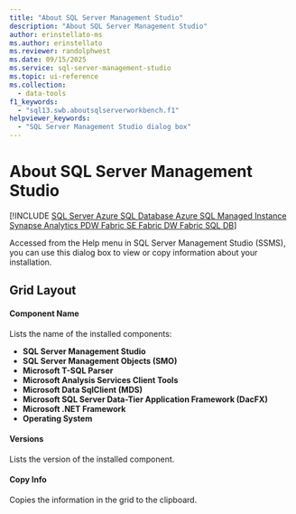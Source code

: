 ```yaml
---
title: "About SQL Server Management Studio"
description: "About SQL Server Management Studio"
author: erinstellato-ms
ms.author: erinstellato
ms.reviewer: randolphwest
ms.date: 09/15/2025
ms.service: sql-server-management-studio
ms.topic: ui-reference
ms.collection:
  - data-tools
f1_keywords:
  - "sql13.swb.aboutsqlserverworkbench.f1"
helpviewer_keywords:
  - "SQL Server Management Studio dialog box"
---
```


# About SQL Server Management Studio

[!INCLUDE [SQL Server Azure SQL Database Azure SQL Managed Instance Synapse Analytics PDW Fabric SE Fabric DW Fabric SQL DB](../includes/applies-to-version/sql-asdb-asdbmi-asa-pdw-fabricse-fabricdw-fabricsqldb.md)]

Accessed from the Help menu in SQL Server Management Studio (SSMS), you can use this dialog box to view or copy information about your installation.

## Grid Layout

#### Component Name

Lists the name of the installed components:

- **SQL Server Management Studio**
- **SQL Server Management Objects (SMO)**
- **Microsoft T-SQL Parser**
- **Microsoft Analysis Services Client Tools**
- **Microsoft Data SqlClient (MDS)**
- **Microsoft SQL Server Data-Tier Application Framework (DacFX)**
- **Microsoft .NET Framework**
- **Operating System**

#### Versions

Lists the version of the installed component.

#### Copy Info

Copies the information in the grid to the clipboard.
